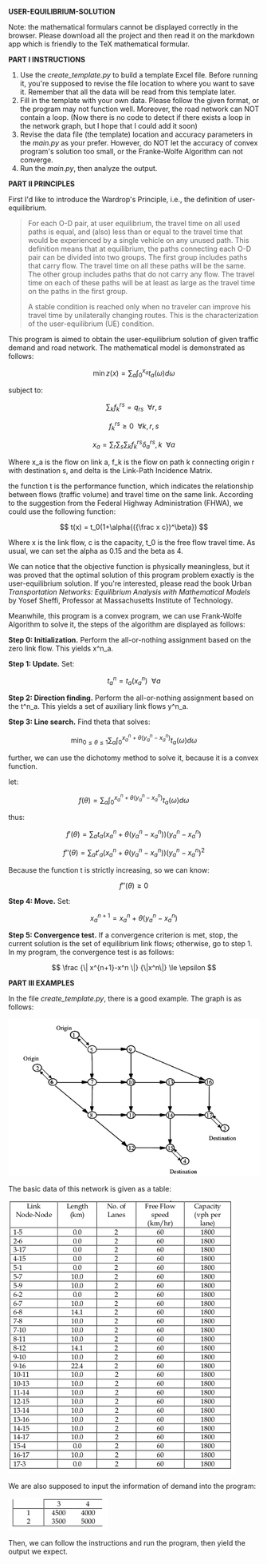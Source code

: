 

**USER-EQUILIBRIUM-SOLUTION**

Note: the mathematical formulars cannot be displayed correctly in the browser. Please download all the project and then read it on the markdown app which is friendly to the TeX mathematical formular.

**PART I INSTRUCTIONS**

1. Use the *create_template.py* to build a template Excel file. Before running it, you're supposed to revise the file location to where you want to save it. Remember that all the data will be read from this template later.
2. Fill in the template with your own data. Please follow the given format, or the program may not function well.  Moreover, the road network can NOT contain a loop. (Now there is no code to detect if  there exists a loop in the network graph, but I hope that I could add it soon)
3. Revise the data file (the template) location and accuracy parameters in the *main.py* as your prefer. However, do NOT let the accuracy of convex program's solution too small, or the Franke-Wolfe Algorithm can not converge.
4. Run the *main.py*, then analyze the output.





**PART II PRINCIPLES**

First I'd like to introduce the Wardrop's Principle, i.e., the definition of user-equilibrium.

> For each O-D pair, at user equilibrium, the travel time on all used paths is equal, and (also) less than or equal to the travel time that would be experienced by a single vehicle on any unused path. This definition means that at equilibrium, the paths connecting each O-D pair can be divided into two groups. The first group includes paths that carry flow. The travel time on all these paths will be the same. The other group includes paths that do not carry any flow. The travel time on each of these paths will be at least as large as the travel time on the paths in the first group.
>
> A stable condition is reached only when no traveler can improve his travel time by unilaterally changing routes. This is the characterization of the user-equilibrium (UE) condition.

This program is aimed to obtain the user-equilibrium solution of given traffic demand and road network.  The mathematical model is demonstrated as follows:

$$
\min z(x) = \sum_a \int_0^{x_a} t_a(\omega) d\omega
$$

subject to:

$$
\sum_k f^{rs}_k = q_{rs}  \  \  \forall r,s
$$

$$
f^{rs}_k \ge 0 \ \ \forall k,r,s
$$

$$
x_a = \sum_r \sum_s \sum_k f^{rs}_k \delta^{rs}_a,k \ \ \forall a
$$

Where x_a is the flow on link a, f_k is the flow on path k connecting origin r with destination s, and delta is the Link-Path Incidence Matrix. 

the function t is the performance function, which indicates the relationship between flows (traffic volume) and  travel time on the same link. According to the suggestion from the Federal Highway Administration (FHWA), we could use the following function:

$$
t(x) = t_0(1+\alpha{({\frac x c})^\beta})
$$

Where x is the link flow, c is the capacity, t_0 is the free flow travel time. As usual, we can set the alpha as 0.15 and the beta as 4.

We can notice that the objective function is physically meaningless, but it was proved that the optimal solution of  this program problem exactly is the user-equilibrium solution. If you're interested, please read the book Urban *Transportation Networks: Equilibrium Analysis with Mathematical Models* by Yosef Sheffi, Professor at Massachusetts Institute of Technology. 

Meanwhile, this program is a convex program, we can use Frank-Wolfe Algorithm to solve it, the steps of the algorithm are displayed as follows:

**Step 0: Initialization.** Perform the all-or-nothing assignment based on the zero link flow. This yields x^n_a.

**Step 1: Update.** Set:

$$
t^n_a = t_a(x^n_a) \ \ \forall a
$$

**Step 2: Direction finding.** Perform the all-or-nothing assignment based on the t^n_a. This yields a set of auxiliary link flows y^n_a.

**Step 3: Line search.** Find theta that solves:

$$
\min_{0 \le \theta \le 1} \sum_a \int^{x^n_a+\theta(y^n_a-x^n_a)}_0 t_a(\omega) d\omega
$$

further, we can use the dichotomy method to solve it, because it is a convex function.

let:

$$
f(\theta) = \sum_a \int^{x^n_a+\theta(y^n_a-x^n_a)}_0 t_a(\omega) d\omega
$$

thus:

$$
f'(\theta) = \sum_a  t_a(x^n_a+\theta(y^n_a-x^n_a)) (y^n_a-x^n_a)
$$

$$
f''(\theta) = \sum_a  t'_a(x^n_a+\theta(y^n_a-x^n_a)) (y^n_a-x^n_a)^2
$$

Because the function t is strictly increasing, so we can know:

$$
f''(\theta) \ge 0
$$

**Step 4: Move.** Set:

$$
x^{n+1}_a = x^n_a+\theta(y^n_a-x^n_a)
$$

**Step 5: Convergence test.** If a convergence criterion is met, stop, the current solution  is the set of equilibrium link flows; otherwise, go to step 1. In my program, the convergence test is as follows:

$$
\frac {\| x^{n+1}-x^n \|} {\|x^n\|} \le \epsilon
$$

**PART III EXAMPLES**

In the file *create_template.py*, there is a good example. The graph is as follows:

![](images_folder/NETWORK.png)

The basic data of this network is given as a table:

![](images_folder/DATA_OF_NETWORK.png)

We are also supposed to input the information of demand into the program:

![](images_folder/DEMAND.png)

Then, we can follow the instructions and run the program, then yield the output we expect.
